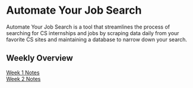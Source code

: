 # Automate Your Job Search

Automate Your Job Search is a tool that streamlines the process of searching for CS internships and jobs by scraping data daily from your favorite CS sites and maintaining a database to narrow down your search. 

## Weekly Overview
[Week 1 Notes](https://hackmd.io/s/Hyprq3sg7)<br />
[Week 2 Notes](https://hackmd.io/s/rkBppauWm)<br />
